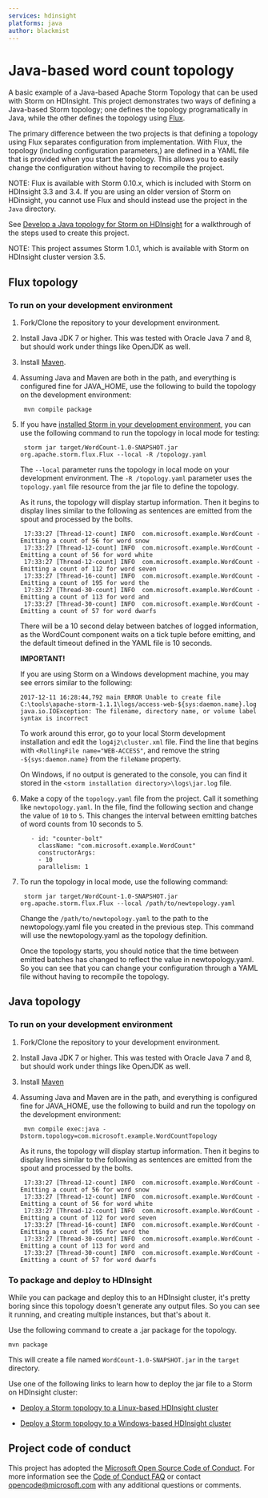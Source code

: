 ```yaml
---
services: hdinsight
platforms: java
author: blackmist
---
```


# Java-based word count topology

A basic example of a Java-based Apache Storm Topology that can be used with Storm on HDInsight. This project demonstrates two ways of defining a Java-based Storm topology; one defines the topology programatically in Java, while the other defines the topology using [Flux](https://storm.apache.org/releases/1.0.1/flux.html).

The primary difference between the two projects is that defining a topology using Flux separates configuration from implementation. With Flux, the topology (including configuration parameters,) are defined in a YAML file that is provided when you start the topology. This allows you to easily change the configuration without having to recompile the project.

NOTE: Flux is available with Storm 0.10.x, which is included with Storm on HDInsight 3.3 and 3.4. If you are using an older version of Storm on HDinsight, you cannot use Flux and should instead use the project in the `Java` directory.

See [Develop a Java topology for Storm on HDInsight](https://azure.microsoft.com/en-us/documentation/articles/hdinsight-storm-develop-java-topology) for a walkthrough of the steps used to create this project.

NOTE: This project assumes Storm 1.0.1, which is available with Storm on HDInsight cluster version 3.5.

## Flux topology

### To run on your development environment

1. Fork/Clone the repository to your development environment.

2. Install Java JDK 7 or higher. This was tested with Oracle Java 7 and 8, but should work under things like OpenJDK as well.

3. Install [Maven](http://maven.apache.org/).

4. Assuming Java and Maven are both in the path, and everything is configured fine for JAVA_HOME, use the following to build the topology on the development environment:

        mvn compile package

4. If you have [installed Storm in your development environment](http://storm.apache.org/releases/0.10.0/Setting-up-development-environment.html), you can use the following command to run the topology in local mode for testing:

        storm jar target/WordCount-1.0-SNAPSHOT.jar org.apache.storm.flux.Flux --local -R /topology.yaml

    The `--local` parameter runs the topology in local mode on your development environment. The `-R /topology.yaml` parameter uses the `topology.yaml` file resource from the jar file to define the topology.

    As it runs, the topology will display startup information. Then it begins to display lines similar to the following as sentences are emitted from the spout and processed by the bolts.

        17:33:27 [Thread-12-count] INFO  com.microsoft.example.WordCount - Emitting a count of 56 for word snow
        17:33:27 [Thread-12-count] INFO  com.microsoft.example.WordCount - Emitting a count of 56 for word white
        17:33:27 [Thread-12-count] INFO  com.microsoft.example.WordCount - Emitting a count of 112 for word seven
        17:33:27 [Thread-16-count] INFO  com.microsoft.example.WordCount - Emitting a count of 195 for word the
        17:33:27 [Thread-30-count] INFO  com.microsoft.example.WordCount - Emitting a count of 113 for word and
        17:33:27 [Thread-30-count] INFO  com.microsoft.example.WordCount - Emitting a count of 57 for word dwarfs
    
    There will be a 10 second delay between batches of logged information, as the WordCount component waits on a tick tuple before emitting, and the default timeout defined in the YAML file is 10 seconds.

    **IMPORTANT!**

    If you are using Storm on a Windows development machine, you may see errors similar to the following:

    `2017-12-11 16:28:44,792 main ERROR Unable to create file C:\tools\apache-storm-1.1.1\logs/access-web-${sys:daemon.name}.log java.io.IOException: The filename, directory name, or volume label syntax is incorrect`

    To work around this error, go to your local Storm development installation and edit the `log4j2\cluster.xml` file. Find the line that begins with `<RollingFile name="WEB-ACCESS"`, and remove the string `-${sys:daemon.name}` from the `fileName` property.

    On Windows, if no output is generated to the console, you can find it stored in the `<storm installation directory>\logs\jar.log` file.

5. Make a copy of the `topology.yaml` file from the project. Call it something like `newtopology.yaml`. In the file, find the following section and change the value of `10` to `5`. This changes the interval between emitting batches of word counts from 10 seconds to 5.

          - id: "counter-bolt"
            className: "com.microsoft.example.WordCount"
            constructorArgs:
            - 10
            parallelism: 1

6. To run the topology in local mode, use the following command:

        storm jar target/WordCount-1.0-SNAPSHOT.jar org.apache.storm.flux.Flux --local /path/to/newtopology.yaml

    Change the `/path/to/newtopology.yaml` to the path to the newtopology.yaml file you created in the previous step. This command will use the newtopology.yaml as the topology definition.

    Once the topology starts, you should notice that the time between emitted batches has changed to reflect the value in newtopology.yaml. So you can see that you can change your configuration through a YAML file without having to recompile the topology.

## Java topology

### To run on your development environment

1. Fork/Clone the repository to your development environment.

2. Install Java JDK 7 or higher. This was tested with Oracle Java 7 and 8, but should work under things like OpenJDK as well.

3. Install [Maven](http://maven.apache.org/)

4. Assuming Java and Maven are in the path, and everything is configured fine for JAVA_HOME, use the following to build and run the topology on the development environment:

        mvn compile exec:java -Dstorm.topology=com.microsoft.example.WordCountTopology

	As it runs, the topology will display startup information. Then it begins to display lines similar to the following as sentences are emitted from the spout and processed by the bolts.

        17:33:27 [Thread-12-count] INFO  com.microsoft.example.WordCount - Emitting a count of 56 for word snow
        17:33:27 [Thread-12-count] INFO  com.microsoft.example.WordCount - Emitting a count of 56 for word white
        17:33:27 [Thread-12-count] INFO  com.microsoft.example.WordCount - Emitting a count of 112 for word seven
        17:33:27 [Thread-16-count] INFO  com.microsoft.example.WordCount - Emitting a count of 195 for word the
        17:33:27 [Thread-30-count] INFO  com.microsoft.example.WordCount - Emitting a count of 113 for word and
        17:33:27 [Thread-30-count] INFO  com.microsoft.example.WordCount - Emitting a count of 57 for word dwarfs

### To package and deploy to HDInsight

While you can package and deploy this to an HDInsight cluster, it's pretty boring since this topology doesn't generate any output files. So you can see it running, and creating multiple instances, but that's about it.

Use the following command to create a .jar package for the topology.

	mvn package

This will create a file named `WordCount-1.0-SNAPSHOT.jar` in the `target` directory.
	
Use one of the following links to learn how to deploy the jar file to a Storm on HDInsight cluster:

* [Deploy a Storm topology to a Linux-based HDInsight cluster](https://azure.microsoft.com/en-us/documentation/articles/hdinsight-storm-deploy-monitor-topology-linux/)

* [Deploy a Storm topology to a Windows-based HDInsight cluster](https://azure.microsoft.com/en-us/documentation/articles/hdinsight-storm-deploy-monitor-topology/)

## Project code of conduct

This project has adopted the [Microsoft Open Source Code of Conduct](https://opensource.microsoft.com/codeofconduct/). For more information see the [Code of Conduct FAQ](https://opensource.microsoft.com/codeofconduct/faq/) or contact [opencode@microsoft.com](mailto:opencode@microsoft.com) with any additional questions or comments.